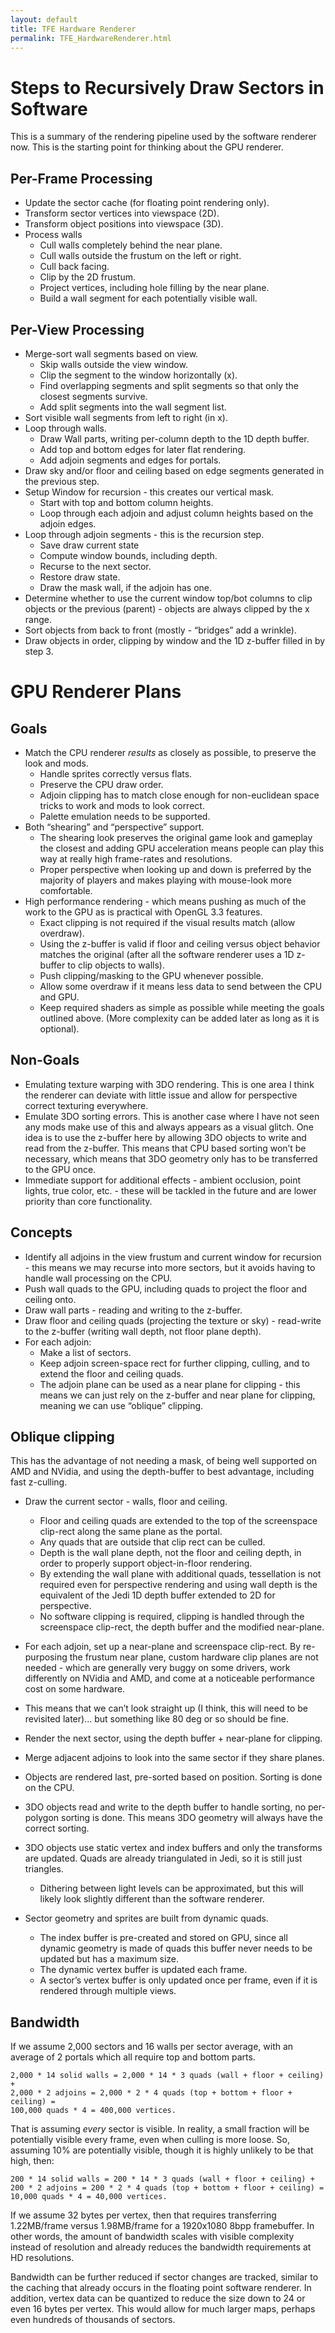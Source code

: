 ```yaml
---
layout: default
title: TFE Hardware Renderer
permalink: TFE_HardwareRenderer.html
---
```


# Steps to Recursively Draw Sectors in Software
This is a summary of the rendering pipeline used by the software renderer now. This is the starting point for thinking about the GPU renderer.

## Per-Frame Processing
* Update the sector cache (for floating point rendering only).
* Transform sector vertices into viewspace (2D).
* Transform object positions into viewspace (3D).
* Process walls
  * Cull walls completely behind the near plane.
  * Cull walls outside the frustum on the left or right.
  * Cull back facing.
  * Clip by the 2D frustum.
  * Project vertices, including hole filling by the near plane.
  * Build a wall segment for each potentially visible wall.

## Per-View Processing
* Merge-sort wall segments based on view.
  * Skip walls outside the view window.
  * Clip the segment to the window horizontally (x).
  * Find overlapping segments and split segments so that only the closest segments survive.
  * Add split segments into the wall segment list.
* Sort visible wall segments from left to right (in x).
* Loop through walls.
  * Draw Wall parts, writing per-column depth to the 1D depth buffer.
  * Add top and bottom edges for later flat rendering.
  * Add adjoin segments and edges for portals.
* Draw sky and/or floor and ceiling based on edge segments generated in the previous step.
* Setup Window for recursion - this creates our vertical mask.
  * Start with top and bottom column heights.
  * Loop through each adjoin and adjust column heights based on the adjoin edges.
* Loop through adjoin segments - this is the recursion step.
  * Save draw current state
  * Compute window bounds, including depth.
  * Recurse to the next sector.
  * Restore draw state.
  * Draw the mask wall, if the adjoin has one.
* Determine whether to use the current window top/bot columns to clip objects or the previous (parent) - objects are always clipped by the x range.
* Sort objects from back to front (mostly - “bridges” add a wrinkle).
* Draw objects in order, clipping by window and the 1D z-buffer filled in by step 3.

# GPU Renderer Plans
## Goals
* Match the CPU renderer *results* as closely as possible, to preserve the look and mods.
  * Handle sprites correctly versus flats.
  * Preserve the CPU draw order.
  * Adjoin clipping has to match close enough for non-euclidean space tricks to work and mods to look correct.
  * Palette emulation needs to be supported.
* Both “shearing” and “perspective” support.
  * The shearing look preserves the original game look and gameplay the closest and adding GPU acceleration means people can play this way at really high frame-rates and resolutions.
  * Proper perspective when looking up and down is preferred by the majority of players and makes playing with mouse-look more comfortable.
* High performance rendering - which means pushing as much of the work to the GPU as is practical with OpenGL 3.3 features.
  * Exact clipping is not required if the visual results match (allow overdraw).
  * Using the z-buffer is valid if floor and ceiling versus object behavior matches the original (after all the software renderer uses a 1D z-buffer to clip objects to walls).
  * Push clipping/masking to the GPU whenever possible.
  * Allow some overdraw if it means less data to send between the CPU and GPU.
  * Keep required shaders as simple as possible while meeting the goals outlined above. (More complexity can be added later as long as it is optional).

## Non-Goals
* Emulating texture warping with 3DO rendering. This is one area I think the renderer can deviate with little issue and allow for perspective correct texturing everywhere.
* Emulate 3DO sorting errors. This is another case where I have not seen any mods make use of this and always appears as a visual glitch. One idea is to use the z-buffer here by allowing 3DO objects to write and read from the z-buffer. This means that CPU based sorting won’t be necessary, which means that 3DO geometry only has to be transferred to the GPU once.
* Immediate support for additional effects - ambient occlusion, point lights, true color, etc. - these will be tackled in the future and are lower priority than core functionality.

## Concepts
* Identify all adjoins in the view frustum and current window for recursion - this means we may recurse into more sectors, but it avoids having to handle wall processing on the CPU.
* Push wall quads to the GPU, including quads to project the floor and ceiling onto.
* Draw wall parts - reading and writing to the z-buffer.
* Draw floor and ceiling quads (projecting the texture or sky) - read-write to the z-buffer (writing wall depth, not floor plane depth).
* For each adjoin:
  * Make a list of sectors.
  * Keep adjoin screen-space rect for further clipping, culling, and to extend the floor and ceiling quads.
  * The adjoin plane can be used as a near plane for clipping - this means we can just rely on the z-buffer and near plane for clipping, meaning we can use “oblique” clipping.

## Oblique clipping
This has the advantage of not needing a mask, of being well supported on AMD and NVidia, and using the depth-buffer to best advantage, including fast z-culling.

* Draw the current sector - walls, floor and ceiling.
  * Floor and ceiling quads are extended to the top of the screenspace clip-rect along the same plane as the portal.
  * Any quads that are outside that clip rect can be culled.
  * Depth is the wall plane depth, not the floor and ceiling depth, in order to properly support object-in-floor rendering.
  * By extending the wall plane with additional quads, tessellation is not required even for perspective rendering and using wall depth is the equivalent of the Jedi 1D depth buffer extended to 2D for perspective.
  * No software clipping is required, clipping is handled through the screenspace clip-rect, the depth buffer and the modified near-plane.
* For each adjoin, set up a near-plane and screenspace clip-rect. By re-purposing the frustum near plane, custom hardware clip planes are not needed - which are generally very buggy on some drivers, work differently on NVidia and AMD, and come at a noticeable performance cost on some hardware.
* This means that we can’t look straight up (I think, this will need to be revisited later)... but something like 80 deg or so should be fine.
* Render the next sector, using the depth buffer + near-plane for clipping.
* Merge adjacent adjoins to look into the same sector if they share planes.
* Objects are rendered last, pre-sorted based on position. Sorting is done on the CPU.
* 3DO objects read and write to the depth buffer to handle sorting, no per-polygon sorting is done. This means 3DO geometry will always have the correct sorting.

* 3DO objects use static vertex and index buffers and only the transforms are updated. Quads are already triangulated in Jedi, so it is still just triangles.
  * Dithering between light levels can be approximated, but this will likely look slightly different than the software renderer.
* Sector geometry and sprites are built from dynamic quads.
  * The index buffer is pre-created and stored on GPU, since all dynamic geometry is made of quads this buffer never needs to be updated but has a maximum size.
  * The dynamic vertex buffer is updated each frame.
  * A sector’s vertex buffer is only updated once per frame, even if it is rendered through multiple views.

## Bandwidth
If we assume 2,000 sectors and 16 walls per sector average, with an average of 2 portals which all require top and bottom parts.

```
2,000 * 14 solid walls = 2,000 * 14 * 3 quads (wall + floor + ceiling) +
2,000 * 2 adjoins = 2,000 * 2 * 4 quads (top + bottom + floor + ceiling) =
100,000 quads * 4 = 400,000 vertices.
```

That is assuming *every* sector is visible. In reality, a small fraction will be potentially visible every frame, even when culling is more loose. So, assuming 10% are potentially visible, though it is highly unlikely to be that high, then:

```
200 * 14 solid walls = 200 * 14 * 3 quads (wall + floor + ceiling) +
200 * 2 adjoins = 200 * 2 * 4 quads (top + bottom + floor + ceiling) =
10,000 quads * 4 = 40,000 vertices.
```

If we assume 32 bytes per vertex, then that requires transferring 1.22MB/frame versus 1.98MB/frame for a 1920x1080 8bpp framebuffer. In other words, the amount of bandwidth scales with visible complexity instead of resolution and already reduces the bandwidth requirements at HD resolutions.

Bandwidth can be further reduced if sector changes are tracked, similar to the caching that already occurs in the floating point software renderer. In addition, vertex data can be quantized to reduce the size down to 24 or even 16 bytes per vertex. This would allow for much larger maps, perhaps even hundreds of thousands of sectors.
